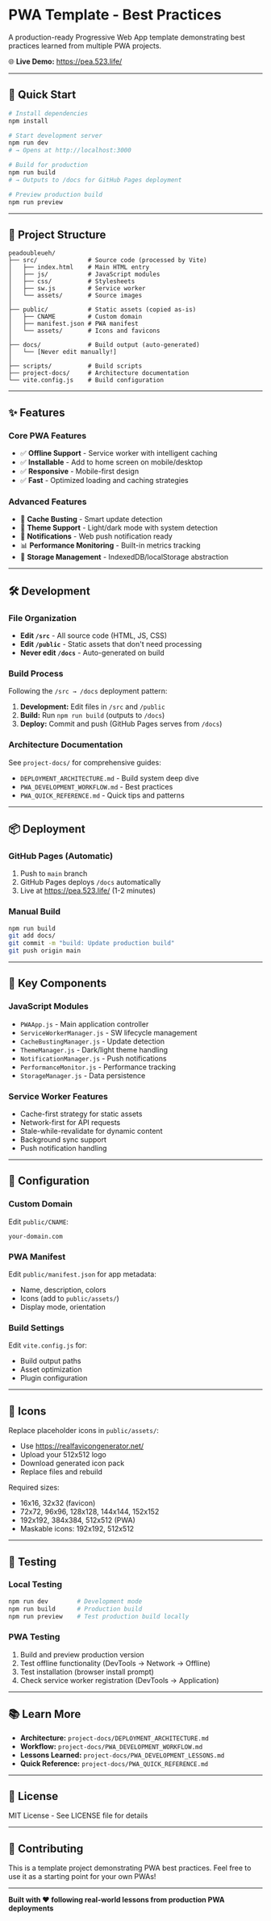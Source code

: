 # PWA Template - Best Practices

A production-ready Progressive Web App template demonstrating best practices learned from multiple PWA projects.

🌐 **Live Demo:** https://pea.523.life/

---

## 🚀 Quick Start

```bash
# Install dependencies
npm install

# Start development server
npm run dev
# → Opens at http://localhost:3000

# Build for production
npm run build
# → Outputs to /docs for GitHub Pages deployment

# Preview production build
npm run preview
```

---

## 📁 Project Structure

```
peadoubleueh/
├── src/              # Source code (processed by Vite)
│   ├── index.html    # Main HTML entry
│   ├── js/           # JavaScript modules
│   ├── css/          # Stylesheets
│   ├── sw.js         # Service worker
│   └── assets/       # Source images
│
├── public/           # Static assets (copied as-is)
│   ├── CNAME         # Custom domain
│   ├── manifest.json # PWA manifest
│   └── assets/       # Icons and favicons
│
├── docs/             # Build output (auto-generated)
│   └── [Never edit manually!]
│
├── scripts/          # Build scripts
├── project-docs/     # Architecture documentation
└── vite.config.js    # Build configuration
```

---

## ✨ Features

### Core PWA Features
- ✅ **Offline Support** - Service worker with intelligent caching
- ✅ **Installable** - Add to home screen on mobile/desktop
- ✅ **Responsive** - Mobile-first design
- ✅ **Fast** - Optimized loading and caching strategies

### Advanced Features
- 🔄 **Cache Busting** - Smart update detection
- 🎨 **Theme Support** - Light/dark mode with system detection
- 🔔 **Notifications** - Web push notification ready
- 📊 **Performance Monitoring** - Built-in metrics tracking
- 💾 **Storage Management** - IndexedDB/localStorage abstraction

---

## 🛠️ Development

### File Organization
- **Edit `/src`** - All source code (HTML, JS, CSS)
- **Edit `/public`** - Static assets that don't need processing
- **Never edit `/docs`** - Auto-generated on build

### Build Process
Following the `/src → /docs` deployment pattern:

1. **Development:** Edit files in `/src` and `/public`
2. **Build:** Run `npm run build` (outputs to `/docs`)
3. **Deploy:** Commit and push (GitHub Pages serves from `/docs`)

### Architecture Documentation
See `project-docs/` for comprehensive guides:
- `DEPLOYMENT_ARCHITECTURE.md` - Build system deep dive
- `PWA_DEVELOPMENT_WORKFLOW.md` - Best practices
- `PWA_QUICK_REFERENCE.md` - Quick tips and patterns

---

## 📦 Deployment

### GitHub Pages (Automatic)
1. Push to `main` branch
2. GitHub Pages deploys `/docs` automatically
3. Live at https://pea.523.life/ (1-2 minutes)

### Manual Build
```bash
npm run build
git add docs/
git commit -m "build: Update production build"
git push origin main
```

---

## 🎯 Key Components

### JavaScript Modules
- `PWAApp.js` - Main application controller
- `ServiceWorkerManager.js` - SW lifecycle management
- `CacheBustingManager.js` - Update detection
- `ThemeManager.js` - Dark/light theme handling
- `NotificationManager.js` - Push notifications
- `PerformanceMonitor.js` - Performance tracking
- `StorageManager.js` - Data persistence

### Service Worker Features
- Cache-first strategy for static assets
- Network-first for API requests
- Stale-while-revalidate for dynamic content
- Background sync support
- Push notification handling

---

## 🔧 Configuration

### Custom Domain
Edit `public/CNAME`:
```
your-domain.com
```

### PWA Manifest
Edit `public/manifest.json` for app metadata:
- Name, description, colors
- Icons (add to `public/assets/`)
- Display mode, orientation

### Build Settings
Edit `vite.config.js` for:
- Build output paths
- Asset optimization
- Plugin configuration

---

## 📱 Icons

Replace placeholder icons in `public/assets/`:
- Use https://realfavicongenerator.net/
- Upload your 512x512 logo
- Download generated icon pack
- Replace files and rebuild

Required sizes:
- 16x16, 32x32 (favicon)
- 72x72, 96x96, 128x128, 144x144, 152x152
- 192x192, 384x384, 512x512 (PWA)
- Maskable icons: 192x192, 512x512

---

## 🧪 Testing

### Local Testing
```bash
npm run dev        # Development mode
npm run build      # Production build
npm run preview    # Test production build locally
```

### PWA Testing
1. Build and preview production version
2. Test offline functionality (DevTools → Network → Offline)
3. Test installation (browser install prompt)
4. Check service worker registration (DevTools → Application)

---

## 📚 Learn More

- **Architecture:** `project-docs/DEPLOYMENT_ARCHITECTURE.md`
- **Workflow:** `project-docs/PWA_DEVELOPMENT_WORKFLOW.md`
- **Lessons Learned:** `project-docs/PWA_DEVELOPMENT_LESSONS.md`
- **Quick Reference:** `project-docs/PWA_QUICK_REFERENCE.md`

---

## 📄 License

MIT License - See LICENSE file for details

---

## 🤝 Contributing

This is a template project demonstrating PWA best practices. Feel free to use it as a starting point for your own PWAs!

---

**Built with ❤️ following real-world lessons from production PWA deployments**
